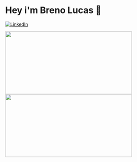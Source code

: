 # Hey i'm Breno Lucas 👋

<a href="https://www.linkedin.com/in/breno-lucas/" target="_blank"> ![LinkedIn](https://img.shields.io/badge/linkedin-%230077B5.svg?style=for-the-badge&logo=linkedin&logoColor=white)</a>

<img height="200em" width=400px src="https://github-readme-stats-eight-theta.vercel.app/api?username=brenolucks&show_icons=true&theme=dark&include_all_commits=true&count_private=true"/> 
<img height="200em" width=400px src="https://github-readme-stats-eight-theta.vercel.app/api/top-langs/?username=brenolucks&layout=compact&langs_count=5&theme=dark"/>




 



 
   
